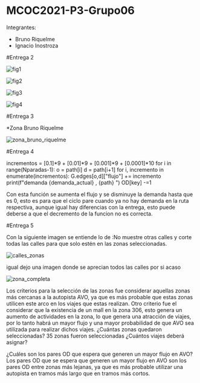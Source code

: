 # MCOC2021-P3-Grupo06
Integrantes: 
* Bruno Riquelme 
* Ignacio Inostroza

#Entrega 2

![fig1](https://user-images.githubusercontent.com/88348645/141021573-eaebf19c-6829-46f1-ad93-bb768c75869c.png)

![fig2](https://user-images.githubusercontent.com/88348645/141021589-a7983a79-503e-480c-a6ce-d3f9b09d5653.png)

![fig3](https://user-images.githubusercontent.com/88348645/141021594-a217c8f5-5baf-4d30-bd3d-864848e981d2.png)

![fig4](https://user-images.githubusercontent.com/88348645/141021595-b1eaa47f-c78b-4797-81ec-730e153eada7.png)

#Entrega 3

*Zona Bruno Riquelme

![zona_bruno_riquelme](https://user-images.githubusercontent.com/88348645/141487246-eb9f5b5c-37bb-4153-a3e7-9b0a291e6e6c.png)

#Entrega 4

incrementos = [0.1]*9 + [0.01]*9 + [0.001]*9 + [0.0001]*10
            for i in range(Nparadas-1):
                o = path[i]
                d = path[i+1]
                for i, incremento in enumerate(incrementos):
                    G.edges[o,d]["flujo"] += incremento
            print(f"demanda {demanda_actual} , {path} ")
            OD[key] -=1
            
Con esta función se aumenta el flujo y se disminuye la demanda hasta que es 0, esto es para que el ciclo pare cuando ya no hay demanda en la ruta respectiva, aunque igual hay diferencias con la entrega, esto puede deberse a que el decremento de la funcion no es correcta.

#Entrega 5

Con la siguiente imagen se entiende lo de :No muestre otras calles y corte todas las calles para que solo estén en las zonas seleccionadas.

![calles_zonas](https://user-images.githubusercontent.com/88348645/142656589-49fc5f95-a305-4937-b2ba-1509ccc8d901.png)

igual dejo una imagen donde se aprecian todos las calles por si acaso

![zona_completa](https://user-images.githubusercontent.com/88348645/142656786-b42217b3-69f7-4f4e-9aef-841daf5e5424.png)

Los criterios para la selección de las zonas fue considerar aquellas zonas más cercanas a la autopista AVO, ya que es más probable que estas zonas utilicen este arco en los viajes que estas realizan. Otro criterio fue el considerar que la existencia de un mall en la zona 306, esto genera un aumento de actividades en la zona, lo que genera una atracción de viajes, por lo tanto habrá un mayor flujo y una mayor probabilidad de que AVO sea utilizada para realizar dichos viajes.
¿Cuántas zonas quedaron seleccionadas?
35 zonas fueron seleccionadas
¿Cuántos viajes deberá asignar?

¿Cuáles son los pares OD que espera que generen un mayor flujo en AVO?
Los pares OD que se espera que generen un mayor flujo en AVO son los pares OD entre zonas más lejanas, ya que es más probable utilizar una autopista en tramos más largo que en tramos más cortos.

